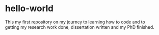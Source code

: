 # hello-world
This my first repository on my journey to learning how to code and to getting my research work done, dissertation written and my PhD finished.
